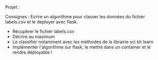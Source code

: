 Projet : 

Consignes : 
Ecrire un algorithme pour classer les données du fichier labels.csv et le deployer avec flask. 
- Récupérer le fichier labels.csv 
- Décrire au maximum 
- Le classifier notamment avec les méthodes de la librairie sci kit learn
- Implémenter l'algorithme sur flask, le mettre dans un container et le rendre déployable ! 

